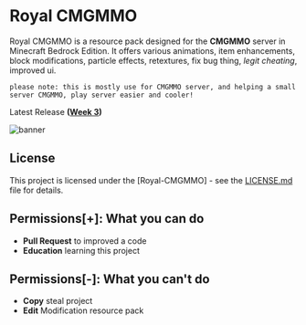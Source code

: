 # Royal CMGMMO

Royal CMGMMO is a resource pack designed for the **CMGMMO** server in Minecraft Bedrock Edition. It offers various animations, item enhancements, block modifications, particle effects, retextures, fix bug thing, *legit cheating*, improved ui.

``please note: this is mostly use for CMGMMO server, and helping a small server CMGMMO, play server easier and cooler!``

Latest Release **([Week 3](../../releases/tag/week_3))**

![banner](https://github.com/lnwAitJi/Royal-CMGMMO/assets/100911929/c5cf90b7-8c46-4da3-a5b1-8647eb557de5)


## License

This project is licensed under the [Royal-CMGMMO] - see the [LICENSE.md](LICENSE.md) file for details.

## Permissions[+]: What you can do

- **Pull Request** to improved a code
- **Education** learning this project

## Permissions[-]: What you can't do

- **Copy** steal project
- **Edit** Modification resource pack